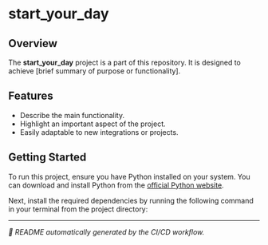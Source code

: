 # start_your_day

## Overview
The **start_your_day** project is a part of this repository. It is designed to achieve [brief summary of purpose or functionality].

## Features
- Describe the main functionality.
- Highlight an important aspect of the project.
- Easily adaptable to new integrations or projects.

## Getting Started
To run this project, ensure you have Python installed on your system. You can download and install Python from the [official Python website](https://www.python.org/downloads/).

Next, install the required dependencies by running the following command in your terminal from the project directory:


---
*📄 README automatically generated by the CI/CD workflow.*
